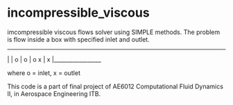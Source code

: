 # incompressible_viscous
imcompressible viscous flows solver using SIMPLE methods. The problem is flow inside a box with specified inlet and outlet.

___________________
|                 |
o                 |
o                 |
o                 x
|                 x
|_________________

where o = inlet, x = outlet

This code is a part of final project of AE6012 Computational Fluid Dynamics II, in Aerospace Engineering ITB. 

